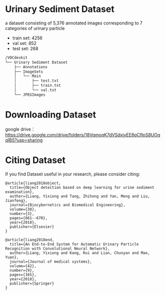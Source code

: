 # Urinary Sediment Dataset
a dataset consisting of 5,376 annotated images corresponding to 7 categories of urinary particle

- train set: 4256
- val set: 852
- test set: 268

```sh
/VOCdevkit
└── Urinary Sediment Dataset
    ├── Annotations
    ├── ImageSets
    │   └── Main
    │       ├── test.txt
    │       ├── train.txt
    │       └── val.txt
    └── JPEGImages
```

# Downloading Dataset
google drive：
https://drive.google.com/drive/folders/18VqmoqK7dVSdxiyEE6qCfIpS8UOqqIBS?usp=sharing

# Citing Dataset
If you find Dataset useful in your research, please consider citing:

    @article{liang2018object,
      title={Object detection based on deep learning for urine sediment examination},
      author={Liang, Yixiong and Tang, Zhihong and Yan, Meng and Liu, Jianfeng},
      journal={Biocybernetics and Biomedical Engineering},
      volume={38},
      number={3},
      pages={661--670},
      year={2018},
      publisher={Elsevier}
    }

    @article{liang2018end,
      title={An End-to-End System for Automatic Urinary Particle Recognition with Convolutional Neural Network},
      author={Liang, Yixiong and Kang, Rui and Lian, Chunyan and Mao, Yuan},
      journal={Journal of medical systems},
      volume={42},
      number={9},
      pages={165},
      year={2018},
      publisher={Springer}
    }

